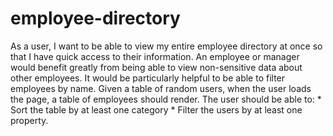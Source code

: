 # employee-directory
As a user, I want to be able to view my entire employee directory at once so that I have quick access to their information. An employee or manager would benefit greatly from being able to view non-sensitive data about other employees. It would be particularly helpful to be able to filter employees by name. Given a table of random users, when the user loads the page, a table of employees should render. The user should be able to: * Sort the table by at least one category * Filter the users by at least one property. 
